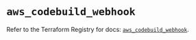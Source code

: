 # `aws_codebuild_webhook`

Refer to the Terraform Registry for docs: [`aws_codebuild_webhook`](https://registry.terraform.io/providers/hashicorp/aws/5.89.0/docs/resources/codebuild_webhook).
